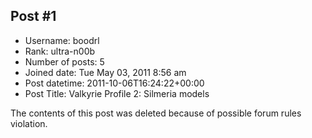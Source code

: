 ## Post #1
- Username: boodrl
- Rank: ultra-n00b
- Number of posts: 5
- Joined date: Tue May 03, 2011 8:56 am
- Post datetime: 2011-10-06T16:24:22+00:00
- Post Title: Valkyrie Profile 2: Silmeria models

The contents of this post was deleted because of possible forum rules violation.
